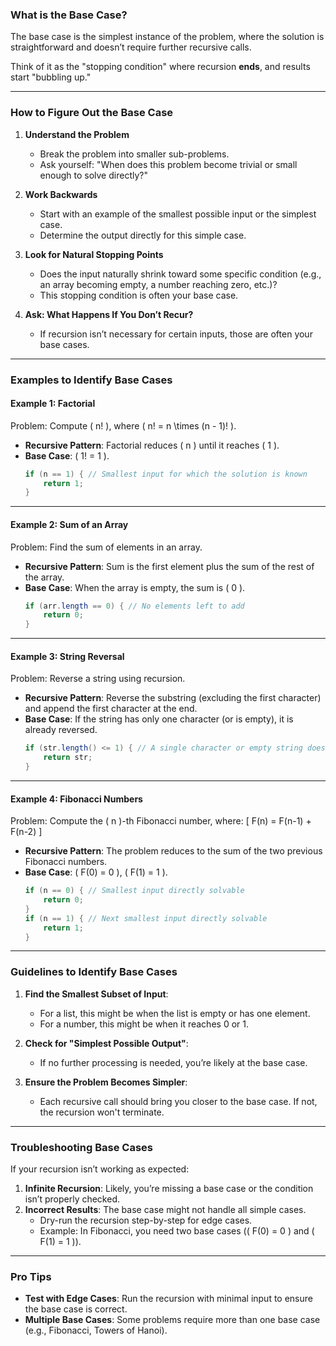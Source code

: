 
### What is the Base Case?
The base case is the simplest instance of the problem, where the solution is straightforward and doesn’t require further recursive calls. 

Think of it as the "stopping condition" where recursion **ends**, and results start "bubbling up."

---

### How to Figure Out the Base Case
1. **Understand the Problem**
   - Break the problem into smaller sub-problems.
   - Ask yourself: "When does this problem become trivial or small enough to solve directly?"

2. **Work Backwards**
   - Start with an example of the smallest possible input or the simplest case.
   - Determine the output directly for this simple case.

3. **Look for Natural Stopping Points**
   - Does the input naturally shrink toward some specific condition (e.g., an array becoming empty, a number reaching zero, etc.)?
   - This stopping condition is often your base case.

4. **Ask: What Happens If You Don’t Recur?**
   - If recursion isn’t necessary for certain inputs, those are often your base cases.

---

### Examples to Identify Base Cases

#### **Example 1: Factorial**
Problem: Compute \( n! \), where \( n! = n \times (n - 1)! \).
- **Recursive Pattern**: Factorial reduces \( n \) until it reaches \( 1 \).
- **Base Case**: \( 1! = 1 \).
  ```java
  if (n == 1) { // Smallest input for which the solution is known
      return 1;
  }
  ```

---

#### **Example 2: Sum of an Array**
Problem: Find the sum of elements in an array.
- **Recursive Pattern**: Sum is the first element plus the sum of the rest of the array.
- **Base Case**: When the array is empty, the sum is \( 0 \).
  ```java
  if (arr.length == 0) { // No elements left to add
      return 0;
  }
  ```

---

#### **Example 3: String Reversal**
Problem: Reverse a string using recursion.
- **Recursive Pattern**: Reverse the substring (excluding the first character) and append the first character at the end.
- **Base Case**: If the string has only one character (or is empty), it is already reversed.
  ```java
  if (str.length() <= 1) { // A single character or empty string doesn't need reversing
      return str;
  }
  ```

---

#### **Example 4: Fibonacci Numbers**
Problem: Compute the \( n \)-th Fibonacci number, where:
\[
F(n) = F(n-1) + F(n-2)
\]
- **Recursive Pattern**: The problem reduces to the sum of the two previous Fibonacci numbers.
- **Base Case**: \( F(0) = 0 \), \( F(1) = 1 \).
  ```java
  if (n == 0) { // Smallest input directly solvable
      return 0;
  }
  if (n == 1) { // Next smallest input directly solvable
      return 1;
  }
  ```

---

### Guidelines to Identify Base Cases
1. **Find the Smallest Subset of Input**:
   - For a list, this might be when the list is empty or has one element.
   - For a number, this might be when it reaches 0 or 1.

2. **Check for "Simplest Possible Output"**:
   - If no further processing is needed, you’re likely at the base case.

3. **Ensure the Problem Becomes Simpler**:
   - Each recursive call should bring you closer to the base case. If not, the recursion won't terminate.

---

### Troubleshooting Base Cases
If your recursion isn’t working as expected:
1. **Infinite Recursion**: Likely, you’re missing a base case or the condition isn’t properly checked.
2. **Incorrect Results**: The base case might not handle all simple cases.
   - Dry-run the recursion step-by-step for edge cases.
   - Example: In Fibonacci, you need two base cases (\( F(0) = 0 \) and \( F(1) = 1 \)).

---

### Pro Tips
- **Test with Edge Cases**: Run the recursion with minimal input to ensure the base case is correct.
- **Multiple Base Cases**: Some problems require more than one base case (e.g., Fibonacci, Towers of Hanoi).
